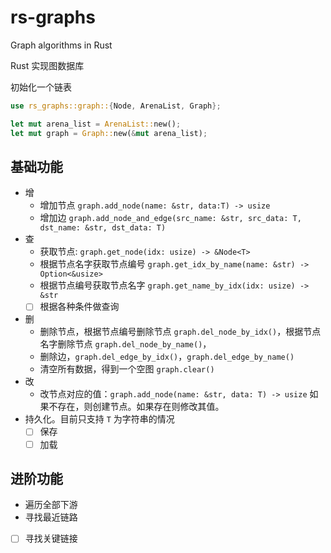 # rs-graphs
Graph algorithms in Rust

Rust 实现图数据库

初始化一个链表
```rust
use rs_graphs::graph::{Node, ArenaList, Graph};

let mut arena_list = ArenaList::new();
let mut graph = Graph::new(&mut arena_list);
```

## 基础功能

- 增
    - 增加节点 `graph.add_node(name: &str, data:T) -> usize`
    - 增加边 `graph.add_node_and_edge(src_name: &str, src_data: T, dst_name: &str, dst_data: T)`
- 查
    - 获取节点: `graph.get_node(idx: usize) -> &Node<T>`
    - 根据节点名字获取节点编号 `graph.get_idx_by_name(name: &str) -> Option<&usize>`
    - 根据节点编号获取节点名字 `graph.get_name_by_idx(idx: usize) -> &str`
    - [ ] 根据各种条件做查询
- 删
    - 删除节点，根据节点编号删除节点 `graph.del_node_by_idx()`，根据节点名字删除节点 `graph.del_node_by_name()`，
    - 删除边，`graph.del_edge_by_idx()`，`graph.del_edge_by_name()`
    - 清空所有数据，得到一个空图 `graph.clear()`
- 改
    - 改节点对应的值：`graph.add_node(name: &str, data: T) -> usize` 如果不存在，则创建节点。如果存在则修改其值。
- 持久化。目前只支持 `T` 为字符串的情况
  - [ ] 保存
  - [ ] 加载

## 进阶功能

- 遍历全部下游
- 寻找最近链路
- [ ] 寻找关键链接

